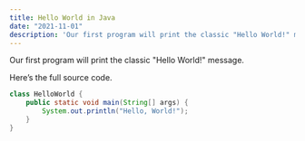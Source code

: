 ```yaml
---
title: Hello World in Java
date: "2021-11-01"
description: 'Our first program will print the classic "Hello World!" message.'
---
```


Our first program will print the classic "Hello World!" message.

Here’s the full source code.

```java
class HelloWorld {
    public static void main(String[] args) {
        System.out.println("Hello, World!"); 
    }
}
```